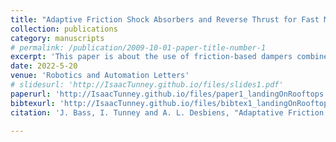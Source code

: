 ```yaml
---
title: "Adaptive Friction Shock Absorbers and Reverse Thrust for Fast Multirotor Landing on Inclined Surfaces"
collection: publications
category: manuscripts
# permalink: /publication/2009-10-01-paper-title-number-1
excerpt: 'This paper is about the use of friction-based dampers combined with thrust reversal to enable small multirotors to land rapidly on steep surfaces (up to 60°) such as rooftops.'
date: 2022-5-20
venue: 'Robotics and Automation Letters'
# slidesurl: 'http://IsaacTunney.github.io/files/slides1.pdf'
paperurl: 'http://IsaacTunney.github.io/files/paper1_landingOnRooftops.pdf'
bibtexurl: 'http://IsaacTunney.github.io/files/bibtex1_landingOnRooftops.bib'
citation: 'J. Bass, I. Tunney and A. L. Desbiens, "Adaptative Friction Shock Absorbers and Reverse Thrust for Fast Multirotor Landing on Inclined Surfaces," in IEEE Conference, October 2022'

---
```


<!-- The contents above will be part of a list of publications, if the user clicks the link for the publication than the contents of section will be rendered as a full page, allowing you to provide more information about the paper for the reader. When publications are displayed as a single page, the contents of the above "citation" field will automatically be included below this section in a smaller font. -->
